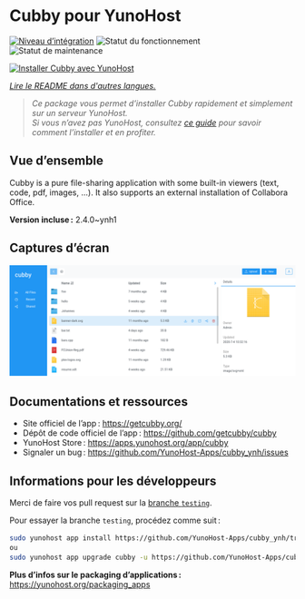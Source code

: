 <!--
Nota bene : ce README est automatiquement généré par <https://github.com/YunoHost/apps/tree/master/tools/readme_generator>
Il NE doit PAS être modifié à la main.
-->

# Cubby pour YunoHost

[![Niveau d’intégration](https://apps.yunohost.org/badge/integration/cubby)](https://ci-apps.yunohost.org/ci/apps/cubby/)
![Statut du fonctionnement](https://apps.yunohost.org/badge/state/cubby)
![Statut de maintenance](https://apps.yunohost.org/badge/maintained/cubby)

[![Installer Cubby avec YunoHost](https://install-app.yunohost.org/install-with-yunohost.svg)](https://install-app.yunohost.org/?app=cubby)

*[Lire le README dans d'autres langues.](./ALL_README.md)*

> *Ce package vous permet d’installer Cubby rapidement et simplement sur un serveur YunoHost.*  
> *Si vous n’avez pas YunoHost, consultez [ce guide](https://yunohost.org/install) pour savoir comment l’installer et en profiter.*

## Vue d’ensemble

Cubby is a pure file-sharing application with some built-in viewers (text, code, pdf, images, ...). It also supports an external installation of Collabora Office.


**Version incluse :** 2.4.0~ynh1

## Captures d’écran

![Capture d’écran de Cubby](./doc/screenshots/screenshot.png)

## Documentations et ressources

- Site officiel de l’app : <https://getcubby.org/>
- Dépôt de code officiel de l’app : <https://github.com/getcubby/cubby>
- YunoHost Store : <https://apps.yunohost.org/app/cubby>
- Signaler un bug : <https://github.com/YunoHost-Apps/cubby_ynh/issues>

## Informations pour les développeurs

Merci de faire vos pull request sur la [branche `testing`](https://github.com/YunoHost-Apps/cubby_ynh/tree/testing).

Pour essayer la branche `testing`, procédez comme suit :

```bash
sudo yunohost app install https://github.com/YunoHost-Apps/cubby_ynh/tree/testing --debug
ou
sudo yunohost app upgrade cubby -u https://github.com/YunoHost-Apps/cubby_ynh/tree/testing --debug
```

**Plus d’infos sur le packaging d’applications :** <https://yunohost.org/packaging_apps>
